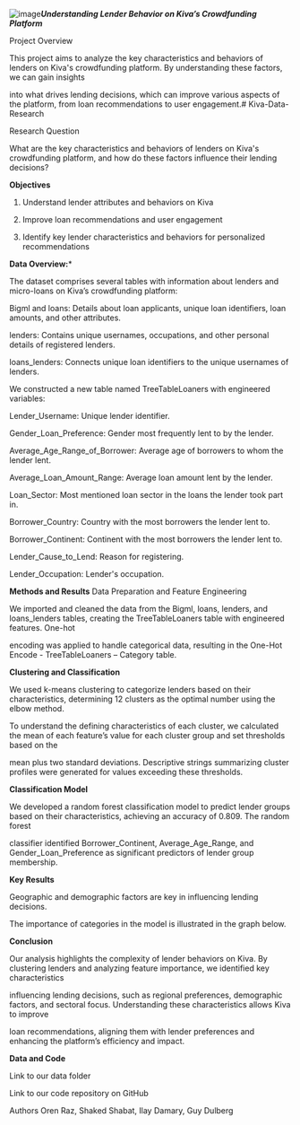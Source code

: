 ![image](https://github.com/user-attachments/assets/6fe2b7bb-aee1-4e79-9093-fda94d95fe47)***Understanding Lender Behavior on Kiva’s Crowdfunding Platform***

Project Overview

This project aims to analyze the key characteristics and behaviors of lenders on Kiva's crowdfunding platform. By understanding these factors, we can gain insights

into what drives lending decisions, which can improve various aspects of the platform, from loan recommendations to user engagement.# Kiva-Data-Research

Research Question

What are the key characteristics and behaviors of lenders on Kiva's crowdfunding platform, and how do these factors influence their lending decisions?

**Objectives**

1) Understand lender attributes and behaviors on Kiva

2) Improve loan recommendations and user engagement

3) Identify key lender characteristics and behaviors for personalized recommendations

**Data Overview:***

The dataset comprises several tables with information about lenders and micro-loans on Kiva’s crowdfunding platform:

Bigml and loans: Details about loan applicants, unique loan identifiers, loan amounts, and other attributes.

lenders: Contains unique usernames, occupations, and other personal details of registered lenders.

loans_lenders: Connects unique loan identifiers to the unique usernames of lenders.

We constructed a new table named TreeTableLoaners with engineered variables:

Lender_Username: Unique lender identifier.

Gender_Loan_Preference: Gender most frequently lent to by the lender.

Average_Age_Range_of_Borrower: Average age of borrowers to whom the lender lent.

Average_Loan_Amount_Range: Average loan amount lent by the lender.

Loan_Sector: Most mentioned loan sector in the loans the lender took part in.

Borrower_Country: Country with the most borrowers the lender lent to.

Borrower_Continent: Continent with the most borrowers the lender lent to.

Lender_Cause_to_Lend: Reason for registering.

Lender_Occupation: Lender's occupation.

**Methods and Results**
Data Preparation and Feature Engineering

We imported and cleaned the data from the Bigml, loans, lenders, and loans_lenders tables, creating the TreeTableLoaners table with engineered features. One-hot

encoding was applied to handle categorical data, resulting in the One-Hot Encode - TreeTableLoaners – Category table.

**Clustering and Classification**

We used k-means clustering to categorize lenders based on their characteristics, determining 12 clusters as the optimal number using the elbow method.

To understand the defining characteristics of each cluster, we calculated the mean of each feature’s value for each cluster group and set thresholds based on the

mean plus two standard deviations. Descriptive strings summarizing cluster profiles were generated for values exceeding these thresholds.

**Classification Model**

We developed a random forest classification model to predict lender groups based on their characteristics, achieving an accuracy of 0.809. The random forest 

classifier identified Borrower_Continent, Average_Age_Range, and Gender_Loan_Preference as significant predictors of lender group membership.

**Key Results**

Geographic and demographic factors are key in influencing lending decisions.

The importance of categories in the model is illustrated in the graph below.

**Conclusion**

Our analysis highlights the complexity of lender behaviors on Kiva. By clustering lenders and analyzing feature importance, we identified key characteristics 

influencing lending decisions, such as regional preferences, demographic factors, and sectoral focus. Understanding these characteristics allows Kiva to improve 

loan recommendations, aligning them with lender preferences and enhancing the platform’s efficiency and impact.

**Data and Code**

Link to our data folder

Link to our code repository on GitHub

Authors
Oren Raz,
Shaked Shabat,
Ilay Damary,
Guy Dulberg

